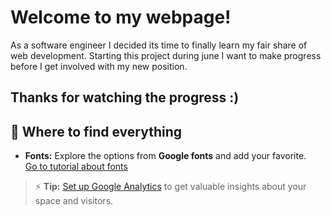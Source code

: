 # Welcome to my webpage!
As a software engineer I decided its time to finally learn my fair share of web development. 
Starting this project during june I want to make progress before I get involved with my new position. 

## Thanks for watching the progress :)


## 🎨 Where to find everything

- **Fonts:** Explore the options from **Google fonts** and add your favorite.  
	[Go to tutorial about fonts](https://www.w3schools.com/w3css/w3css_fonts_google.asp)

> ⚡️ **Tip:** [Set up Google Analytics](https://www.w3schools.com/howto/howto_google_analytics.asp) to get valuable insights about your space and visitors. 


